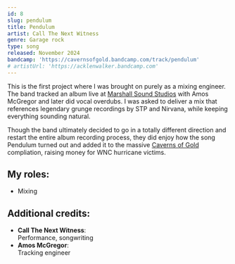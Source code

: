 ```yaml
---
id: 8
slug: pendulum
title: Pendulum
artist: Call The Next Witness
genre: Garage rock
type: song
released: November 2024
bandcamp: 'https://cavernsofgold.bandcamp.com/track/pendulum'
# artistUrl: 'https://acklenwalker.bandcamp.com'
---
```


<script>
  import MulticolBlock from '$lib/MulticolBlock.svelte';
  import TextBlock from '$lib/TextBlock.svelte';
  import ReleaseImg from '$lib/ReleaseImg.svelte';
</script>

<TextBlock>

<ReleaseImg slug="pendulum" />

<div>

This is the first project where I was brought on purely as a mixing engineer. The band tracked an album live at [Marshall Sound Studios](http://marshallsoundstudios.com/) with Amos McGregor and later did vocal overdubs. I was asked to deliver a mix that references legendary grunge recordings by STP and Nirvana, while keeping everything sounding natural.

Though the band ultimately decided to go in a totally different direction and restart the entire album recording process, they did enjoy how the song Pendulum turned out and added it to the massive [Caverns of Gold](https://cavernsofgold.bandcamp.com) compliation, raising money for WNC hurricane victims.

</div>

</TextBlock>

<MulticolBlock>
<TextBlock>

## My roles:

- Mixing

</TextBlock>

<TextBlock>

## Additional credits:

- **Call The Next Witness**: <br />
  Performance, songwriting
- **Amos McGregor**: <br />
  Tracking engineer

</TextBlock>
</MulticolBlock>
